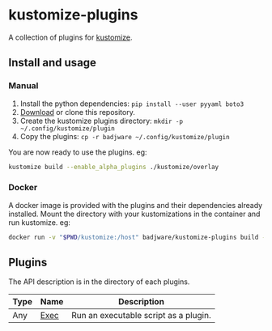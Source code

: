 # kustomize-plugins

A collection of plugins for [kustomize](https://github.com/kubernetes-sigs/kustomize).

## Install and usage

### Manual

1. Install the python dependencies: `pip install --user pyyaml boto3`
2. [Download](https://github.com/badjware/kustomize-plugins/archive/master.zip) or clone this repository.
3. Create the kustomize plugins directory: `mkdir -p ~/.config/kustomize/plugin`
4. Copy the plugins: `cp -r badjware ~/.config/kustomize/plugin`

You are now ready to use the plugins. eg:
``` bash
kustomize build --enable_alpha_plugins ./kustomize/overlay
```

### Docker

A docker image is provided with the plugins and their dependencies already installed. Mount the directory with your kustomizations in the container and run kustomize. eg:
``` bash
docker run -v "$PWD/kustomize:/host" badjware/kustomize-plugins build --enable_alpha_plugins /host/overlays
```

## Plugins

The API description is in the directory of each plugins.

| Type | Name | Description |
| --- | --- | --- |
| Any | [Exec](./badjware/v1/exec/README.md) | Run an executable script as a plugin. |